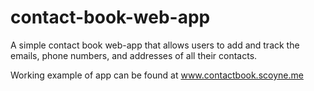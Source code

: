 # contact-book-web-app

A simple contact book web-app that allows users to add and track the emails, phone numbers, and addresses of all their contacts.

Working example of app can be found at www.contactbook.scoyne.me
